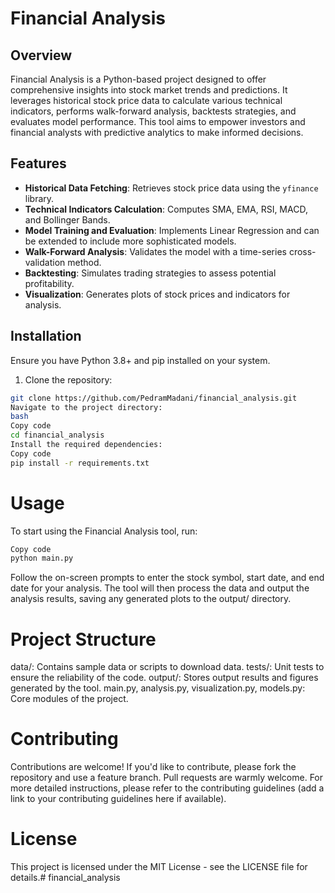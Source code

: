 # Financial Analysis

## Overview

Financial Analysis is a Python-based project designed to offer comprehensive insights into stock market trends and predictions. It leverages historical stock price data to calculate various technical indicators, performs walk-forward analysis, backtests strategies, and evaluates model performance. This tool aims to empower investors and financial analysts with predictive analytics to make informed decisions.

## Features

- **Historical Data Fetching**: Retrieves stock price data using the `yfinance` library.
- **Technical Indicators Calculation**: Computes SMA, EMA, RSI, MACD, and Bollinger Bands.
- **Model Training and Evaluation**: Implements Linear Regression and can be extended to include more sophisticated models.
- **Walk-Forward Analysis**: Validates the model with a time-series cross-validation method.
- **Backtesting**: Simulates trading strategies to assess potential profitability.
- **Visualization**: Generates plots of stock prices and indicators for analysis.

## Installation

Ensure you have Python 3.8+ and pip installed on your system.

1. Clone the repository:

```bash
git clone https://github.com/PedramMadani/financial_analysis.git
Navigate to the project directory:
bash
Copy code
cd financial_analysis
Install the required dependencies:
Copy code
pip install -r requirements.txt
```
# Usage
To start using the Financial Analysis tool, run:

```bash
Copy code
python main.py
```
Follow the on-screen prompts to enter the stock symbol, start date, and end date for your analysis. The tool will then process the data and output the analysis results, saving any generated plots to the output/ directory.

# Project Structure
data/: Contains sample data or scripts to download data.
tests/: Unit tests to ensure the reliability of the code.
output/: Stores output results and figures generated by the tool.
main.py, analysis.py, visualization.py, models.py: Core modules of the project.

# Contributing
Contributions are welcome! If you'd like to contribute, please fork the repository and use a feature branch. Pull requests are warmly welcome. For more detailed instructions, please refer to the contributing guidelines (add a link to your contributing guidelines here if available).

# License
This project is licensed under the MIT License - see the LICENSE file for details.#   f i n a n c i a l _ a n a l y s i s  
 